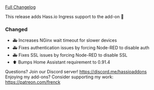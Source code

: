 [Full Changelog][changelog]

This release adds Hass.io Ingress support to the add-on :tada:

### Changed

- :ambulance: Increases NGinx wait timeout for slower devices
- :ambulance: Fixes authentication issues by forcing Node-RED to disable auth
- :ambulance: Fixes SSL issues by forcing Node-RED to disable SSL
- :arrow_up: Bumps Home Assistant requirement to 0.91.4

[changelog]: https://github.com/hassio-addons/addon-node-red/compare/v3.0.0...v3.0.1

Questions? Join our Discord server! https://discord.me/hassioaddons
Enjoying my add-ons? Consider supporting my work: https://patreon.com/frenck
